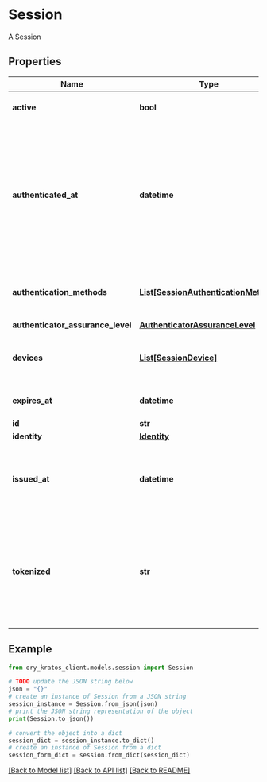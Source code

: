 # Session

A Session

## Properties

Name | Type | Description | Notes
------------ | ------------- | ------------- | -------------
**active** | **bool** | Active state. If false the session is no longer active. | [optional] 
**authenticated_at** | **datetime** | The Session Authentication Timestamp  When this session was authenticated at. If multi-factor authentication was used this is the time when the last factor was authenticated (e.g. the TOTP code challenge was completed). | [optional] 
**authentication_methods** | [**List[SessionAuthenticationMethod]**](SessionAuthenticationMethod.md) | A list of authenticators which were used to authenticate the session. | [optional] 
**authenticator_assurance_level** | [**AuthenticatorAssuranceLevel**](AuthenticatorAssuranceLevel.md) |  | [optional] 
**devices** | [**List[SessionDevice]**](SessionDevice.md) | Devices has history of all endpoints where the session was used | [optional] 
**expires_at** | **datetime** | The Session Expiry  When this session expires at. | [optional] 
**id** | **str** | Session ID | 
**identity** | [**Identity**](Identity.md) |  | [optional] 
**issued_at** | **datetime** | The Session Issuance Timestamp  When this session was issued at. Usually equal or close to &#x60;authenticated_at&#x60;. | [optional] 
**tokenized** | **str** | Tokenized is the tokenized (e.g. JWT) version of the session.  It is only set when the &#x60;tokenize&#x60; query parameter was set to a valid tokenize template during calls to &#x60;/session/whoami&#x60;. | [optional] 

## Example

```python
from ory_kratos_client.models.session import Session

# TODO update the JSON string below
json = "{}"
# create an instance of Session from a JSON string
session_instance = Session.from_json(json)
# print the JSON string representation of the object
print(Session.to_json())

# convert the object into a dict
session_dict = session_instance.to_dict()
# create an instance of Session from a dict
session_form_dict = session.from_dict(session_dict)
```
[[Back to Model list]](../README.md#documentation-for-models) [[Back to API list]](../README.md#documentation-for-api-endpoints) [[Back to README]](../README.md)


